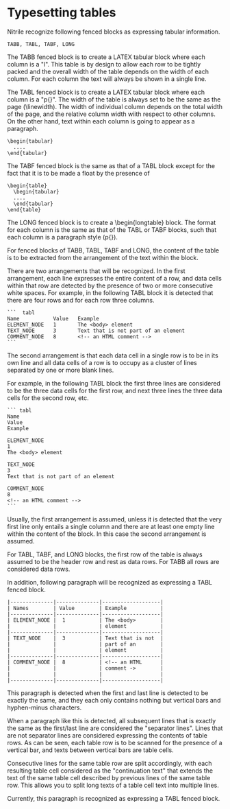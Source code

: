 # Typesetting tables  

Nitrile recognize following fenced blocks as expressing tabular
information.

    TABB, TABL, TABF, LONG 


The TABB fenced block is to create a LATEX tabular block where each column
is a "l". This table is by design to allow each row to be tightly packed
and the overall width of the table depends on the width of each column.
For each column the text will always be shown in a single line.

The TABL fenced block is to create a LATEX tabular block where each column
is a "p{}". The width of the table is always set to be the same as the page
(\linewidth). The width of individual column depends on the total width 
of the page, and the relative column width wiith respect to other columns.
On the other hand, text within each column is going to appear as a paragraph.

    \begin{tabular}
      ....
    \end{tabular}

The TABF fenced block is the same as that of a TABL block except for the fact
that it is to be made a float by the presence of 

    \begin{table} 
      \begin{tabular}
      ....
      \end{tabular}
    \end{table} 

The LONG fenced block is to create a \begin{longtable} block.
The format for each column is the same as that of the TABL or TABF blocks,
such that each column is a paragraph style (p{}).

For fenced blocks of TABB, TABL, TABF and LONG, 
the content of the table is to be extracted from the arrangement of the text
within the block.

There are two arrangements that will be recognized. In the first arrangement,
each line expresses the entire content of a row, and data cells within that row
are detected by the presence of two or more consecutive white spaces.
For example, in the following TABL block it is detected that there are four
rows and for each row three columns.

    ```  tabl
    Name           Value   Example
    ELEMENT_NODE   1       The <body> element
    TEXT_NODE      3       Text that is not part of an element
    COMMENT_NODE   8       <!-- an HTML comment -->
    ```

The second arrangement is that each data cell in a single row is to be in its
own line and all data cells of a row is to occupy as a cluster of lines
separated by one or more blank lines.

For example, in the following TABL block the first three lines are considered
to be the three data cells for the first row, and next three lines the three
data cells for the second row, etc.


    ``` tabl
    Name
    Value
    Example

    ELEMENT_NODE
    1
    The <body> element

    TEXT_NODE
    3
    Text that is not part of an element

    COMMENT_NODE
    8
    <!-- an HTML comment -->
    ```

Usually, the first arrangement is assumed, unless it is detected that the very
first line only entails a single column and there are at least one empty line
within the content of the block.  In this case the second arrangement is
assumed.

For TABL, TABF, and LONG blocks, the first row of the table is always assumed
to be the header row and rest as data rows.  For TABB all rows are considered
data rows.

In addition, following paragraph will be recognized as expressing a TABL fenced
block. 

    |--------------|--------------|-------------------|
    | Names        | Value        | Example           |
    |--------------|--------------|-------------------|
    | ELEMENT_NODE |  1           | The <body>        |
    |              |              | element           |
    |--------------|--------------|-------------------|
    | TEXT_NODE    |  3           | Text that is not  |
    |              |              | part of an        |
    |              |              | element           |
    |--------------|--------------|-------------------|
    | COMMENT_NODE |  8           | <!-- an HTML      |
    |              |              | comment ->        |
    |              |              |                   |
    |--------------|--------------|-------------------|

This paragraph is detected when the first and last line is detected to be
exactly the same, and they each only contains nothing but vertical bars and
hyphen-minus characters. 

When a paragraph like this is detected, all subsequent lines that is exactly
the same as the first/last line are considered the "separator lines".  Lines
that are not separator lines are considered expressing the contents of table
rows.  As can be seen, each table row is to be scanned for the presence of a
vertical bar, and texts between vertical bars are table cells. 

Consecutive lines for the same table row are split accordingly, with each
resulting table cell considered as the "continuation text" that extends the
text of the same table cell described by previous lines of the same table row.
This allows you to split long texts of a table cell text into multiple lines. 

Currently, this paragraph is recognized as expressing a TABL fenced block.





